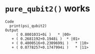 # `pure_qubit2()` works

    Code
      print(psi_qubit2)
    Output
         ( 0.8001031+0i )	* |00> 
       + ( 0.2681192+0.1948i )	* |01> 
       + ( 0.4000516+0.2309699i )	* |10> 
       + ( 0.0778257+0.1747994i )	* |11> 


